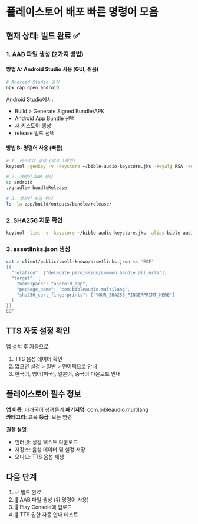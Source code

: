 # 플레이스토어 배포 빠른 명령어 모음

## 현재 상태: 빌드 완료 ✅

### 1. AAB 파일 생성 (2가지 방법)

#### 방법 A: Android Studio 사용 (GUI, 쉬움)
```bash
# Android Studio 열기
npx cap open android
```
Android Studio에서:
- Build > Generate Signed Bundle/APK 
- Android App Bundle 선택
- 새 키스토어 생성
- release 빌드 선택

#### 방법 B: 명령어 사용 (빠름)
```bash
# 1. 키스토어 생성 (최초 1회만)
keytool -genkey -v -keystore ~/bible-audio-keystore.jks -keyalg RSA -keysize 2048 -validity 10000 -alias bible-audio

# 2. 서명된 AAB 생성
cd android
./gradlew bundleRelease

# 3. 생성된 파일 위치
ls -la app/build/outputs/bundle/release/
```

### 2. SHA256 지문 확인
```bash
keytool -list -v -keystore ~/bible-audio-keystore.jks -alias bible-audio
```

### 3. assetlinks.json 생성
```bash
cat > client/public/.well-known/assetlinks.json << 'EOF'
[{
  "relation": ["delegate_permission/common.handle_all_urls"],
  "target": {
    "namespace": "android_app",
    "package_name": "com.bibleaudio.multilang",
    "sha256_cert_fingerprints": ["YOUR_SHA256_FINGERPRINT_HERE"]
  }
}]
EOF
```

## TTS 자동 설정 확인

앱 설치 후 자동으로:
1. TTS 음성 데이터 확인
2. 없으면 설정 > 일반 > 언어팩으로 안내
3. 한국어, 영어(미국), 일본어, 중국어 다운로드 안내

## 플레이스토어 필수 정보

**앱 이름**: 다개국어 성경듣기
**패키지명**: com.bibleaudio.multilang  
**카테고리**: 교육
**등급**: 모든 연령

**권한 설명**:
- 인터넷: 성경 텍스트 다운로드
- 저장소: 음성 데이터 및 설정 저장  
- 오디오: TTS 음성 재생

## 다음 단계

1. ✅ 빌드 완료
2. 🔄 AAB 파일 생성 (위 명령어 사용)
3. 📱 Play Console에 업로드
4. 🎯 TTS 권한 자동 안내 테스트